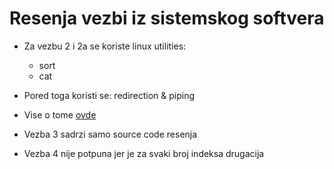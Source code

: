 # Resenja vezbi iz sistemskog softvera

- Za vezbu 2 i 2a se koriste linux utilities:
    - sort
    - cat
- Pored toga koristi se: redirection & piping
- Vise o tome [ovde](https://developer.ibm.com/technologies/linux/tutorials/l-lpic1-103-4/)

- Vezba 3 sadrzi samo source code resenja
- Vezba 4 nije potpuna jer je za svaki broj indeksa drugacija

